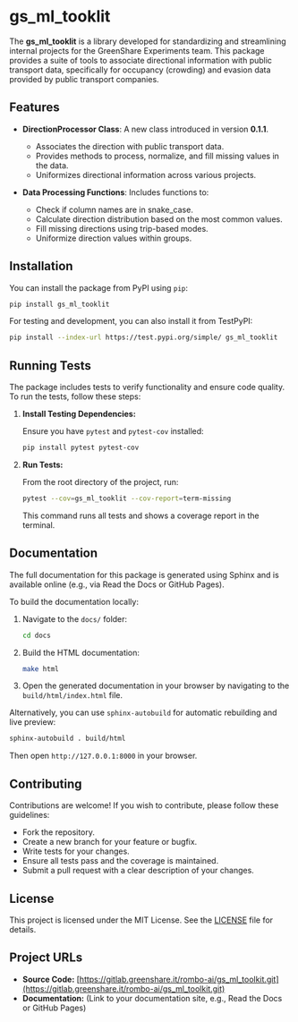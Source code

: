 # gs_ml_tooklit

The **gs_ml_tooklit** is a library developed for standardizing and streamlining internal projects for the GreenShare Experiments team. This package provides a suite of tools to associate directional information with public transport data, specifically for occupancy (crowding) and evasion data provided by public transport companies.

## Features

- **DirectionProcessor Class**: A new class introduced in version **0.1.1**.
  - Associates the direction with public transport data.
  - Provides methods to process, normalize, and fill missing values in the data.
  - Uniformizes directional information across various projects.
  
- **Data Processing Functions**: Includes functions to:
  - Check if column names are in snake_case.
  - Calculate direction distribution based on the most common values.
  - Fill missing directions using trip-based modes.
  - Uniformize direction values within groups.

## Installation

You can install the package from PyPI using `pip`:

```bash
pip install gs_ml_tooklit
```

For testing and development, you can also install it from TestPyPI:

```bash
pip install --index-url https://test.pypi.org/simple/ gs_ml_tooklit
```
## Running Tests

The package includes tests to verify functionality and ensure code quality. To run the tests, follow these steps:

1. **Install Testing Dependencies:**

   Ensure you have `pytest` and `pytest-cov` installed:
   
   ```bash
   pip install pytest pytest-cov
   ```

2. **Run Tests:**

   From the root directory of the project, run:
   
   ```bash
   pytest --cov=gs_ml_tooklit --cov-report=term-missing
   ```

   This command runs all tests and shows a coverage report in the terminal.

## Documentation

The full documentation for this package is generated using Sphinx and is available online (e.g., via Read the Docs or GitHub Pages).

To build the documentation locally:

1. Navigate to the `docs/` folder:
   
   ```bash
   cd docs
   ```

2. Build the HTML documentation:
   
   ```bash
   make html
   ```

3. Open the generated documentation in your browser by navigating to the `build/html/index.html` file.

Alternatively, you can use `sphinx-autobuild` for automatic rebuilding and live preview:

```bash
sphinx-autobuild . build/html
```

Then open `http://127.0.0.1:8000` in your browser.

## Contributing

Contributions are welcome! If you wish to contribute, please follow these guidelines:

- Fork the repository.
- Create a new branch for your feature or bugfix.
- Write tests for your changes.
- Ensure all tests pass and the coverage is maintained.
- Submit a pull request with a clear description of your changes.

## License

This project is licensed under the MIT License. See the [LICENSE](LICENSE) file for details.

## Project URLs

- **Source Code:** [https://gitlab.greenshare.it/rombo-ai/gs_ml_toolkit.git](https://gitlab.greenshare.it/rombo-ai/gs_ml_toolkit.git)
- **Documentation:** (Link to your documentation site, e.g., Read the Docs or GitHub Pages)

